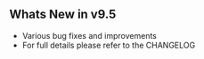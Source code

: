 Whats New in v9.5
--------------------------
- Various bug fixes and improvements
- For full details please refer to the CHANGELOG
